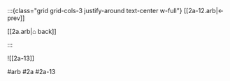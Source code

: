 :::{class="grid grid-cols-3 justify-around text-center w-full"}
[[2a-12.arb|← prev]]

[[2a.arb|⌂ back]]

<span/>

:::

![[2a-13]]

#arb #2a #2a-13